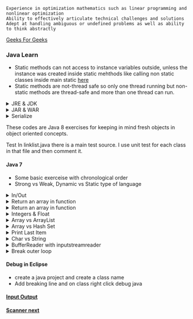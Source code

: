 ```
Experience in optimization mathematics such as linear programming and nonlinear optimization
Ability to effectively articulate technical challenges and solutions Adept at handling ambiguous or undefined problems as well as ability to think abstractly
```

[Geeks For Geeks](https://www.geeksforgeeks.org/)
### Java Learn

* Static methods can not access to instance variables outside, unless the instance was created inside static mehthods like calling non static classes inside main static [here](https://www.quora.com/What-is-the-difference-between-static-and-non-static-methods-memory-allocation-in-java)
* Static methods are not-thread safe so only one thread running but non-static methods are thread-safe and more than one thread can run. 

<details>
           <summary>JRE & JDK </summary>
             <p>JRE includes a Java Virtual Machine (JVM) which allow to java run on all platforms. JRE required to run an application so end users only required to install it but JDK provide tools for us to build an app so normally developers install JDK and JDK includes JRE </p>
           <P> When create a source code in order to running we need JDK. We feed up source code into JDK and produce Java application. Java is not like C which when you compile then you can run it. JDK produces `ByteCode` which is an abstraction platform independent and only JRE provides what Bytecode needs to execute on any host environment 
           </p>
</details>
<details> 
           <summary> JAR & WAR</summary>  
  
 * WAR(Web Application Archive) files are for web applicaitons. JAR(Java Archive) files can be saved as any format but WAR files are created from Servlets. WAR has a WEB-INF/lib directory, xml and classes.  
 * EJB are packed as JAR files whereas web modules are packaged as WAR files which contains JSP files
</details>
<details>
           <summary> Serialize </summary>
           
* To serialize an object means to convert its state to a byte stream so that the byte stream can be reverted back into a copy of the object.            
</details>

These codes are Java 8 exercises for keeping in mind fresh objects in object oriented concepts. 

Test
In linklist.java there is a main test source. I use unit test for each class in that file and then comment it.

#### Java 7
* Some basic exerceise with chronological order 
* Strong vs Weak, Dynamic vs Static type of language

<details>
           <summary>In/Out </summary>
           
           
```java
 Scanner in = new Scanner(System.in); int a; a = in.nextInt();
 System.out.println(sum);
 int n = in.nextInt(); int[] ar = new int[n]; // define an array with size of n
 long input = in.nextLong();
 float myFloat = 2.001f;
```
 </details>


<details>
           <summary>Return an array in function </summary>

```java 
static int[] solve(int a) {} // this returns an array 
static int Sum(int n, int[] ar) {} // return an integer
```
</details>
<details>
           <summary>Return an array in function </summary>
           
           
* initialize array
```java
int[] series = {4,2};
long[] ar = new long[n];
int[] ar = new int[n];
int a[][] = new int[n][n];
```
</details>
<details>
           <summary>Integers & Float </summary>

* integer numbsers are 32-bit so the range is `(-2^31, 2^31 -1)` therefore a number like `5123456789` is bigger than `2147483647` or two power 31 so we need long type.
* To represent decimal numbsrs with 2 decimal floats 
```java
System.out.printf("%.2f", val);
```
#### 1.3333334
* To create fraction numbers use double format which give you a big decimal result
```java
double frac = 1.0000/n;
```
* But you are able to display them as float numbers as below with `6` decimal numbers
```java
System.out.printf("%.6f",frac);  System.out.printf("%n");
```
* %n is used for next line in printf 
##### 64 bits numbers
* To avoid stackover felow with big numbres we use double numbers, and to present them still use float as below
```java
double[] result={0,0};
System.out.printf("%.0f", result[0]);
```
* Result is an array may contain big numbers, print with 0 decimal numbers
</details>
<details>
           <summary>Array vs ArrayList </summary>
* ArrayList has a set of methods to access elements and modify them. Array is a fixed size data structure while ArrayList is not. One need not to mention the size of Arraylist while creating its object.
* The size of array is immutable in java, it means after we created we can not change it, however we can have different collection as

```java
List<Integer> myList = new ArrayList<Integer>();
myList.add(5);
myList.add(7);
```
</details>

<details>
           <summary>Array vs Hash Set </summary>

* Hash Set have unique value and you have O(1) `cotains` 
* Array are does not ensure there are duplicates `contains` is O(n)

####  Travers a List 
* Convert Array to ArrayList and to Set (hash)
```java
 Integer[] A = {-1,-2,1,3,6,43};
 List<Integer> assetList = Arrays.asList(A); // to arraylist
 Set<Integer> set = new HashSet<Integer>(assetList); // to Set
 set.contains(-2) // true 
```

* With a wrapper method
```java
public void addMember(Integer x) {
    myList.add(x);
};
```
* with a trick you can add item to an array with fixed size only if you copy it like:
```java
public static void main(String[] args) {
    int[] series = {4,2}; series = addElement(series, 1);
}
static int[] addElement(int[] a, int e) {
    a  = Arrays.copyOf(a, a.length + 1); a[a.length - 1] = e;
    return a;
}
```
</details>

<details>
           <summary> Print Last Item </summary>
           
* Only for the last item it prints "end!"
```java
for (int i = 0; i < result.length; i++) {
            System.out.print(result[i] + (i != result.length - 1 ? " " : "end!")); }
```
</details>

<details>
           <summary> Char vs String </summary>

* find charAt from string and split
```java
String[] res = s.split('-');
char mil = s.charAt(8);
```
* To compare Char and one charactor
```java
mil == 'p' // it is true
mil == "p" // it assumes p as string not char!
```
</details>
<details>
           <summary> BufferReader with inputstreamreader </summary>

* Allows to read line by line from user inputs or from a txt file and has autoclose. Bufferreader has `readLine` function and since it doesnt have close tag so we have to put it inside try catch as below from [link](https://docs.oracle.com/javase/7/docs/api/java/io/InputStreamReader.html)
```java
import java.io.*;
public static void main(String[] args) {

try (BufferedReader br = new BufferedReader(new InputStreamReader(System.in))) {
    System.out.println("you typed:"+ br.readLine()); //return line by line, read() return ascii code
    	}
catch(IOException e)
   {
       System.out.print(e.getMessage());
    }
 }
```
</details>
<details>
           <summary>Break outer loop </summary>

* This code breaks only inside loop if you want to break outer loop check [this](https://stackoverflow.com/questions/886955/breaking-out-of-nested-loops-in-java) linke
```java
for (Type type : types) {
    for (Type t : types2) {
         if (some condition) {
             // Do something and break...
             break; // Breaks out of the inner loop
         }
    }
}
```
</details>


#### Debug in Eclipse
* create a java project and create a class name 
* Add breaking line and on class right click debug java

#### [Input Output](https://www.tutorialspoint.com/java/io/index.htm) 
#### [Scanner next](https://www.javatpoint.com/Scanner-class)


